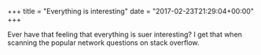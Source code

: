 +++
title = "Everything is interesting"
date = "2017-02-23T21:29:04+00:00"
+++

Ever have that feeling that everything is suer interesting? I get that when scanning the popular network questions on stack overflow.
			